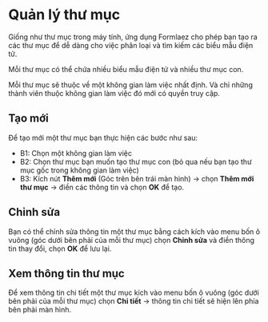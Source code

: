 # Quản lý thư mục
Giống như thư mục trong máy tính, ứng dụng Formlaez cho phép bạn tạo ra các thư mục để dễ dàng cho việc phân loại và tìm kiếm các biểu mẫu điện tử.

Mỗi thư mục có thể chứa nhiều biểu mẫu điện tử và nhiều thư mục con.

Mỗi thư mục sẽ thuộc về một không gian làm việc nhất định. Và chỉ những thành viên thuộc không gian làm việc đó mới có quyền truy cập.

## Tạo mới

Để tạo mới một thư mục bạn thực hiện các bước như sau:

* B1: Chọn một không gian làm việc
* B2: Chọn thư mục bạn muốn tạo thư mục con (bỏ qua nếu bạn tạo thư mục gốc trong không gian làm việc)
* B3: Kích nút **Thêm mới** (Góc trên bên trái màn hình) -> chọn **Thêm mới thư mục** -> điền các thông tin và chọn **OK** để tạo.

## Chỉnh sửa

Bạn có thể chỉnh sửa thông tin một thư mục bằng cách kích vào menu bốn ô vuông (góc dưới bên phải của mỗi thư mục) chọn **Chỉnh sửa** và điền thông tin thay đổi, chọn **OK** để lưu lại.

## Xem thông tin thư mục

Để xem thông tin chi tiết một thư mục kích vào menu bốn ô vuông (góc dưới bên phải của mỗi thư mục) chọn **Chi tiết** -> thông tin chi tiết sẽ hiện lên phía bên phải màn hình.
